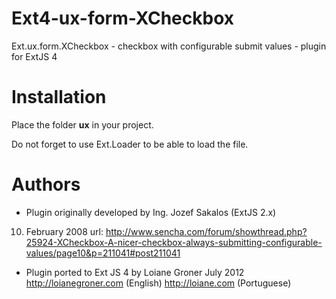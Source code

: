 Ext4-ux-form-XCheckbox
======================

Ext.ux.form.XCheckbox - checkbox with configurable submit values - plugin for ExtJS 4

# Installation

Place the folder **ux** in your project.

Do not forget to use Ext.Loader to be able to load the file.

# Authors

* Plugin originally developed by Ing. Jozef Sakalos (ExtJS 2.x)
10. February 2008
url: http://www.sencha.com/forum/showthread.php?25924-XCheckbox-A-nicer-checkbox-always-submitting-configurable-values/page10&p=211041#post211041

* Plugin ported to Ext JS 4 by Loiane Groner
July 2012
http://loianegroner.com (English)
http://loiane.com (Portuguese)

